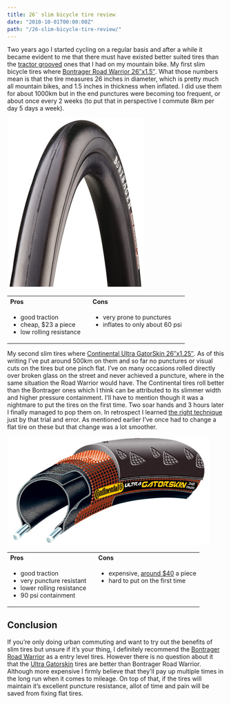 ```yaml
---
title: 26″ slim bicycle tire review
date: "2010-10-01T00:00:00Z"
path: "/26-slim-bicycle-tire-review/"
---
```


<!--
    Todo: The link to the scott_onzo.jpg image becomes a hashed string. This might be nontrivial
    to fix. The links below show how it can be done in JavaScript but I'm not sure how it would be
    done in Markdown.

    https://github.com/gatsbyjs/gatsby/blob/1.0/examples/image-processing/src/pages/index.js
    https://image-processing.gatsbyjs.org/
-->
Two years ago I started cycling on a regular basis and after a while it became evident to me that
there must have existed better suited tires than the [tractor grooved](./scott_onzo.jpg) ones that I
had on my mountain bike. My first slim bicycle tires where
[Bontrager Road Warrior 26″x1.5″](http://bontrager.com/model/00447). What those numbers mean is
that the tire measures 26 inches in diameter, which is pretty much all mountain bikes, and 1.5
inches in thickness when inflated. I did use them for about 1000km but in the end punctures were
becoming too frequent, or about once every 2 weeks (to put that in perspective I commute 8km per
day 5 days a week).

![Bontrager Road Warrior 26"x1.5"](./bontrager_road_warrior.png)

<!--
<p style="text-align: center;">
    <a href="./bontrager_road_warrior.png">
        <img
            class="alignnone size-thumbnail wp-image-171"
            title="Bontrager Road Warrior 26&quot;x1.5&quot;"
            src="./bontrager_road_warrior.png"
            alt="Bontrager Road Warrior 26&quot;x1.5&quot;"
            width="150"
            height="150"
        />
    </a>
</p>
-->

<table style="text-align: left;">
    <tbody>
        <tr>
            <th>Pros</th>
            <th></th>
            <th>Cons</th>
        </tr>
        <tr>
            <td valign="top">
                <ul>
 	                <li>good traction</li>
 	                <li>cheap, $23 a piece</li>
 	                <li>low rolling resistance</li>
                </ul>
            </td>
            <td></td>
            <td valign="top">
                <ul>
 	                <li>very prone to punctures</li>
 	                <li>inflates to only about 60 psi</li>
                </ul>
            </td>
        </tr>
    </tbody>
</table>

My second slim tires where [Continental Ultra GatorSkin 26″x1.25″](http://www.conti-online.com/generator/www/de/en/continental/bicycle/themes/race/recetyres/ultra_gatorskin/ultragatorskin_en.html).
As of this writing I’ve put around 500km on them and so far no punctures or visual cuts on the
tires but one pinch flat. I’ve on many occasions rolled directly over broken glass on the street
and never achieved a puncture, where in the same situation the Road Warrior would have. The
Continental tires roll better than the Bontrager ones which I think can be attributed to its
slimmer width and higher pressure containment. I’ll have to mention though it was a nightmare to
put the tires on the first time. Two soar hands and 3 hours later I finally managed to pop them
on. In retrospect I learned
[the right technique](http://www.youtube.com/watch?v=9oFXewhx3BE&feature=fvw) just by that trial
and error. As mentioned earlier I’ve once had to change a flat tire on these but that change was
a lot smoother.

![Continental Ultra Gatorskin 26"x1.25"](./ultra_gatorskin.jpg)

<table style="text-align: left;">
    <tbody>
        <tr>
            <th>Pros</th>
            <th></th>
            <th>Cons</th>
        </tr>
        <tr>
            <td valign="top">
                <ul>
 	                <li>good traction</li>
 	                <li>very puncture resistant</li>
 	                <li>lower rolling resistance</li>
 	                <li>90 psi containment</li>
                </ul>
            </td>
            <td></td>
            <td valign="top">
                <ul>
 	                <li>expensive, <a href="http://www.amazon.com/Continental-Ultra-Gatorskin-City-Trekking/dp/B000NGT2VY">around $40</a> a piece</li>
 	                <li>hard to put on the first time</li>
                </ul>
            </td>
        </tr>
    </tbody>
</table>


## Conclusion

If you’re only doing urban commuting and want to try out the benefits of slim tires but unsure if
it’s your thing, I definitely recommend the
[Bontrager Road Warrior](http://bontrager.com/model/00447) as a entry level tires. However there
is no question about it that the [Ultra Gatorskin](http://www.conti-online.com/generator/www/de/en/continental/bicycle/themes/race/recetyres/ultra_gatorskin/ultragatorskin_en.html)
tires are better than Bontrager Road Warrior. Although more expensive I firmly believe that
they’ll pay up multiple times in the long run when it comes to mileage. On top of that, if the
tires will maintain it’s excellent puncture resistance, allot of time and pain will be saved from
fixing flat tires.